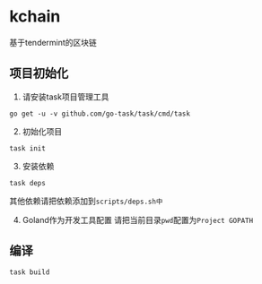 # kchain
基于tendermint的区块链


## 项目初始化

1. 请安装task项目管理工具

```
go get -u -v github.com/go-task/task/cmd/task
```

2. 初始化项目

```
task init
```

3. 安装依赖

```
task deps
```
其他依赖请把依赖添加到`scripts/deps.sh中`

4. Goland作为开发工具配置
请把当前目录`pwd`配置为`Project GOPATH`


## 编译

```
task build
```

